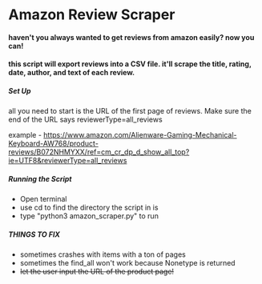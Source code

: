 # Amazon Review Scraper

#### haven't you always wanted to get reviews from amazon easily? now you can! 
#### this script will export reviews into a CSV file. it'll scrape the title, rating, date, author, and text of each review.


##### Set Up

all you need to start is the URL of the first page of reviews. Make sure the end of the URL says reviewerType=all_reviews

example - https://www.amazon.com/Alienware-Gaming-Mechanical-Keyboard-AW768/product-reviews/B072NHMYXX/ref=cm_cr_dp_d_show_all_top?ie=UTF8&reviewerType=all_reviews


##### Running the Script
- Open terminal
- use cd to find the directory the script in is
- type "python3 amazon_scraper.py" to run


##### THINGS TO FIX
- sometimes crashes with items with a ton of pages
- sometimes the find_all won't work because Nonetype is returned
- ~~let the user input the URL of the product page!~~
